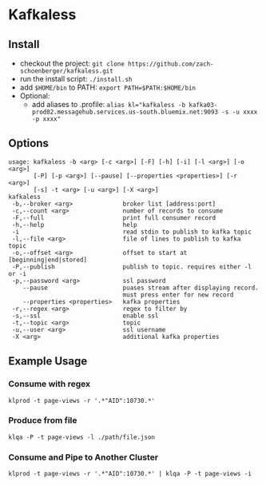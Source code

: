 # Kafkaless
## Install
* checkout the project: `git clone https://github.com/zach-schoenberger/kafkaless.git`
* run the install script: `./install.sh`
* add `$HOME/bin` to PATH: `export PATH=$PATH:$HOME/bin`
* Optional:
    - add aliases to .profile: `alias kl="kafkaless -b kafka03-prod02.messagehub.services.us-south.bluemix.net:9093 -s -u xxxx -p xxxx"`
## Options
```
usage: kafkaless -b <arg> [-c <arg>] [-F] [-h] [-i] [-l <arg>] [-o <arg>]
       [-P] [-p <arg>] [--pause] [--properties <properties>] [-r <arg>]
       [-s] -t <arg> [-u <arg>] [-X <arg>]
kafkaless
 -b,--broker <arg>              broker list [address:port]
 -c,--count <arg>               number of records to consume
 -F,--full                      print full consumer record
 -h,--help                      help
 -i                             read stdin to publish to kafka topic
 -l,--file <arg>                file of lines to publish to kafka topic
 -o,--offset <arg>              offset to start at [beginning|end|stored]
 -P,--publish                   publish to topic. requires either -l or -i
 -p,--password <arg>            ssl password
    --pause                     puases stream after displaying record.
                                must press enter for new record
    --properties <properties>   kafka properties
 -r,--regex <arg>               regex to filter by
 -s,--ssl                       enable ssl
 -t,--topic <arg>               topic
 -u,--user <arg>                ssl username
 -X <arg>                       additional kafka properties
```

## Example Usage
### Consume with regex
```
klprod -t page-views -r '.*"AID":10730.*'
```
### Produce from file
```
klqa -P -t page-views -l ./path/file.json
```
### Consume and Pipe to Another Cluster
```
klprod -t page-views -r '.*"AID":10730.*' | klqa -P -t page-views -i
```
